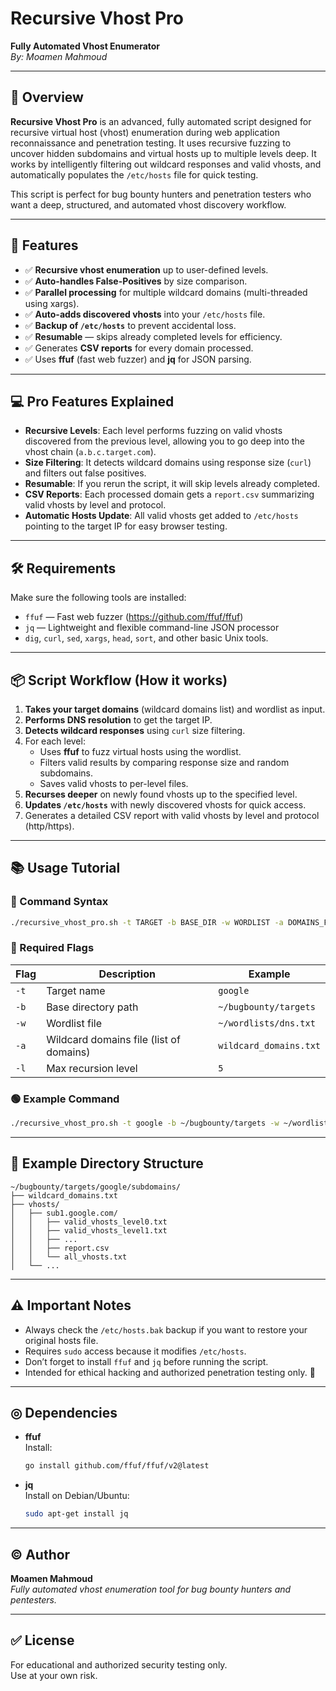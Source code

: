 
# Recursive Vhost Pro  
**Fully Automated Vhost Enumerator**  
_By: Moamen Mahmoud_

---

## 🚀 Overview

**Recursive Vhost Pro** is an advanced, fully automated script designed for recursive virtual host (vhost) enumeration during web application reconnaissance and penetration testing. It uses recursive fuzzing to uncover hidden subdomains and virtual hosts up to multiple levels deep. It works by intelligently filtering out wildcard responses and valid vhosts, and automatically populates the `/etc/hosts` file for quick testing.

This script is perfect for bug bounty hunters and penetration testers who want a deep, structured, and automated vhost discovery workflow.

---

## 🎯 Features

- ✅ **Recursive vhost enumeration** up to user-defined levels.
- ✅ **Auto-handles False-Positives** by size comparison.
- ✅ **Parallel processing** for multiple wildcard domains (multi-threaded using xargs).
- ✅ **Auto-adds discovered vhosts** into your `/etc/hosts` file.
- ✅ **Backup of `/etc/hosts`** to prevent accidental loss.
- ✅ **Resumable** — skips already completed levels for efficiency.
- ✅ Generates **CSV reports** for every domain processed.
- ✅ Uses **ffuf** (fast web fuzzer) and **jq** for JSON parsing.

---

## 💻 Pro Features Explained

- **Recursive Levels**: Each level performs fuzzing on valid vhosts discovered from the previous level, allowing you to go deep into the vhost chain (`a.b.c.target.com`).
- **Size Filtering**: It detects wildcard domains using response size (`curl`) and filters out false positives.
- **Resumable**: If you rerun the script, it will skip levels already completed.
- **CSV Reports**: Each processed domain gets a `report.csv` summarizing valid vhosts by level and protocol.
- **Automatic Hosts Update**: All valid vhosts get added to `/etc/hosts` pointing to the target IP for easy browser testing.

---

## 🛠️ Requirements

Make sure the following tools are installed:

- `ffuf` — Fast web fuzzer (https://github.com/ffuf/ffuf)
- `jq` — Lightweight and flexible command-line JSON processor
- `dig`, `curl`, `sed`, `xargs`, `head`, `sort`, and other basic Unix tools.

---

## 📦 Script Workflow (How it works)

1. **Takes your target domains** (wildcard domains list) and wordlist as input.
2. **Performs DNS resolution** to get the target IP.
3. **Detects wildcard responses** using `curl` size filtering.
4. For each level:
   - Uses **ffuf** to fuzz virtual hosts using the wordlist.
   - Filters valid results by comparing response size and random subdomains.
   - Saves valid vhosts to per-level files.
5. **Recurses deeper** on newly found vhosts up to the specified level.
6. **Updates `/etc/hosts`** with newly discovered vhosts for quick access.
7. Generates a detailed CSV report with valid vhosts by level and protocol (http/https).

---

## 📚 Usage Tutorial

### 📝 Command Syntax

```bash
./recursive_vhost_pro.sh -t TARGET -b BASE_DIR -w WORDLIST -a DOMAINS_FILE -l MAX_LEVEL
```

### 🏴 Required Flags

| Flag | Description                          | Example                           |
|------|--------------------------------------|-----------------------------------|
| `-t` | Target name                           | `google`                          |
| `-b` | Base directory path                   | `~/bugbounty/targets`             |
| `-w` | Wordlist file                         | `~/wordlists/dns.txt`             |
| `-a` | Wildcard domains file (list of domains)| `wildcard_domains.txt`           |
| `-l` | Max recursion level                   | `5`                               |

### 🟢 Example Command

```bash
./recursive_vhost_pro.sh -t google -b ~/bugbounty/targets -w ~/wordlists/dns.txt -a wildcard_domains.txt -l 5
```

---

## 📂 Example Directory Structure

```
~/bugbounty/targets/google/subdomains/
├── wildcard_domains.txt
├── vhosts/
│   ├── sub1.google.com/
│   │   ├── valid_vhosts_level0.txt
│   │   ├── valid_vhosts_level1.txt
│   │   ├── ...
│   │   ├── report.csv
│   │   └── all_vhosts.txt
│   └── ...
```

---



## ⚠️ Important Notes

- Always check the `/etc/hosts.bak` backup if you want to restore your original hosts file.
- Requires `sudo` access because it modifies `/etc/hosts`.
- Don’t forget to install `ffuf` and `jq` before running the script.
- Intended for ethical hacking and authorized penetration testing only. 🚨

---

## ◎ Dependencies

- **ffuf**  
  Install:  
  ```bash
  go install github.com/ffuf/ffuf/v2@latest
  ```

- **jq**  
  Install on Debian/Ubuntu:  
  ```bash
  sudo apt-get install jq
  ```

---

## © Author

**Moamen Mahmoud**  
_Fully automated vhost enumeration tool for bug bounty hunters and pentesters._

---

## ✅ License

For educational and authorized security testing only.  
Use at your own risk.
